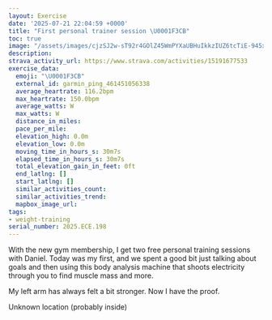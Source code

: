 ```yaml
---
layout: Exercise
date: '2025-07-21 22:04:59 +0000'
title: "First personal trainer session \U0001F3CB️"
toc: true
image: "/assets/images/cjzSJ2w-sT92r4GOlZ45WmPYXaUBHuIkkzIUZ6tcTiE-945x2048.jpg.jpeg"
description:
strava_activity_url: https://www.strava.com/activities/15191677533
exercise_data:
  emoji: "\U0001F3CB️"
  external_id: garmin_ping_461451056338
  average_heartrate: 116.2bpm
  max_heartrate: 150.0bpm
  average_watts: W
  max_watts: W
  distance_in_miles:
  pace_per_mile:
  elevation_high: 0.0m
  elevation_low: 0.0m
  moving_time_in_hours_s: 30m7s
  elapsed_time_in_hours_s: 30m7s
  total_elevation_gain_in_feet: 0ft
  end_latlng: []
  start_latlng: []
  similar_activities_count:
  similar_activities_trend:
  mapbox_image_url:
tags:
- weight-training
serial_number: 2025.ECE.198
---
```

With the new gym membership, I get two free personal training sessions with Daniel. Today was my first, and we spent a good bit just talking about goals and then using this body analysis machine that shoots electricity through you to find muscle mass and more. 

My left arm has always felt a bit stronger. Now I have the proof.

Unknown location (probably inside)
